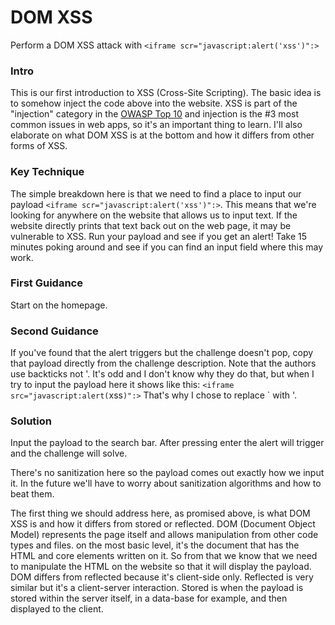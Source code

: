 # DOM XSS
Perform a DOM XSS attack with `<iframe scr="javascript:alert('xss')":>`

### Intro
This is our first introduction to XSS (Cross-Site Scripting). The basic idea is to somehow inject the code above into the website. XSS is part of the "injection" category in the [OWASP Top 10](https://owasp.org/www-project-top-ten/) and injection is the #3 most common issues in web apps, so it's an important thing to learn. I'll also elaborate on what DOM XSS is at the bottom and how it differs from other forms of XSS.

### Key Technique
The simple breakdown here is that we need to find a place to input our payload `<iframe scr="javascript:alert('xss')":>`. This means that we're looking for anywhere on the website that allows us to input text. If the website directly prints that text back out on the web page, it may be vulnerable to XSS. Run your payload and see if you get an alert! Take 15 minutes poking around and see if you can find an input field where this may work.

### First Guidance
Start on the homepage.

### Second Guidance
If you've found that the alert triggers but the challenge doesn't pop, copy that payload directly from the challenge description. Note that the authors use backticks not '. It's odd and I don't know why they do that, but when I try to input the payload here it shows like this: `<iframe src="javascript:alert(`xss`)":>`
That's why I chose to replace ` with '.

### Solution
Input the payload to the search bar. After pressing enter the alert will trigger and the challenge will solve. 

There's no sanitization here so the payload comes out exactly how we input it. In the future we'll have to worry about sanitization algorithms and how to beat them. 

The first thing we should address here, as promised above, is what DOM XSS is and how it differs from stored or reflected. DOM (Document Object Model) represents the page itself and allows manipulation from other code types and files. on the most basic level, it's the document that has the HTML and core elements written on it. So from that we know that we need to manipulate the HTML on the website so that it will display the payload. DOM differs from reflected because it's client-side only. Reflected is very similar but it's a client-server interaction. Stored is when the payload is stored within the server itself, in a data-base for example, and then displayed to the client.